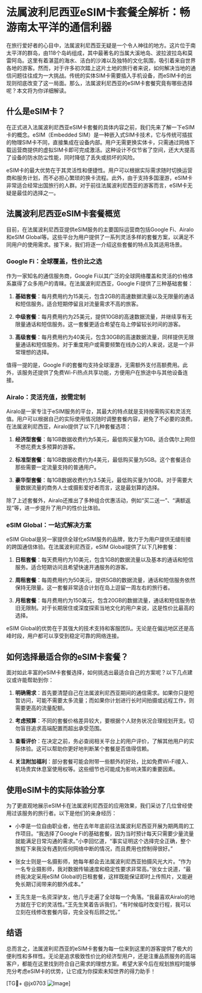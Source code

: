 # 法属波利尼西亚eSIM卡套餐全解析：畅游南太平洋的通信利器

在旅行爱好者的心目中，法属波利尼西亚无疑是一个令人神往的地方。这片位于南太平洋的群岛，由118个岛屿组成，其中最著名的当属大溪地岛、波拉波拉岛和莫雷阿岛。这里有着湛蓝的海水、洁白的沙滩以及独特的文化氛围，吸引着来自世界各地的游客。然而，对于许多初次踏上这片土地的旅行者来说，如何解决当地的通信问题往往成为一大挑战。传统的实体SIM卡需要插入手机设备，而eSIM卡的出现则彻底改变了这一局面。那么，法属波利尼西亚的eSIM卡套餐究竟有哪些选择呢？本文将为你详细解读。

## 什么是eSIM卡？

在正式进入法属波利尼西亚eSIM卡套餐的具体内容之前，我们先来了解一下eSIM卡的概念。eSIM（Embedded SIM）是一种嵌入式SIM卡技术，它与传统可插拔的物理SIM卡不同，直接集成在设备内部。用户无需更换实体卡，只需通过网络下载运营商提供的虚拟SIM卡即可完成激活。这种设计不仅节省了空间，还大大提高了设备的防水防尘性能，同时降低了丢失或损坏的风险。

eSIM卡的最大优势在于其灵活性和便捷性。用户可以根据实际需求随时切换运营商和服务计划，而不必担心繁琐的换卡流程。此外，由于支持多国漫游，eSIM卡非常适合经常出国旅行的人群。对于前往法属波利尼西亚的游客而言，eSIM卡无疑是最佳的选择之一。

## 法属波利尼西亚eSIM卡套餐概览

目前，在法属波利尼西亚提供eSIM服务的主要国际运营商包括Google Fi、Airalo和eSIM Global等。这些平台为用户提供了一系列灵活多样的套餐方案，以满足不同用户的使用需求。接下来，我们将逐一介绍这些套餐的特点及其适用场景。

### Google Fi：全球覆盖，性价比之选

作为一家知名的通信服务商，Google Fi以其广泛的全球网络覆盖和灵活的价格体系赢得了众多用户的青睐。在法属波利尼西亚，Google Fi提供了三种基础套餐：

1. **基础套餐**：每月费用约为15美元，包含2GB的高速数据流量以及无限量的通话和短信服务。适合短期停留且对流量需求不高的旅客。
   
2. **中级套餐**：每月费用约为25美元，提供10GB的高速数据流量，并继续享有无限量通话和短信服务。这一套餐更适合希望在岛上停留较长时间的游客。

3. **高级套餐**：每月费用约为40美元，包含30GB的高速数据流量，同样提供无限量通话和短信服务。对于重度用户或需要频繁在线办公的人来说，这是一个非常理想的选择。

值得一提的是，Google Fi的套餐均支持全球漫游，无需额外支付高额费用。此外，该服务还提供了免费Wi-Fi热点共享功能，方便用户在旅途中与其他设备连接。

### Airalo：灵活充值，按需定制

Airalo是一家专注于eSIM服务的平台，其最大的特点就是支持按需购买和灵活充值。用户可以根据自己的实际使用情况随时调整套餐内容，避免了不必要的浪费。在法属波利尼西亚，Airalo提供了以下几种套餐选项：

1. **经济型套餐**：每1GB数据收费约为5美元，最低购买量为1GB。适合偶尔上网但不想花费太多预算的游客。

2. **标准型套餐**：每1GB数据收费约为4美元，最低购买量为5GB。这个套餐适合那些需要一定流量支持的普通用户。

3. **豪华型套餐**：每1GB数据收费约为3.5美元，最低购买量为10GB。对于需要大量数据流量的商务人士或摄影爱好者而言，这是最划算的选择。

除了上述套餐外，Airalo还推出了多种组合优惠活动，例如“买二送一”、“满额返现”等，进一步提升了用户的性价比体验。

### eSIM Global：一站式解决方案

eSIM Global是另一家提供全球化eSIM服务的品牌，致力于为用户提供无缝衔接的跨国通信体验。在法属波利尼西亚，eSIM Global提供了以下几种套餐：

1. **日租套餐**：每天费用约为10美元，包含1GB的数据流量以及基本的通话和短信服务。适合短期访问且希望快速开通服务的游客。

2. **周租套餐**：每周费用约为50美元，提供5GB的数据流量，通话和短信服务依然保持无限量。这一套餐非常适合计划在岛上逗留一周左右的旅行者。

3. **月租套餐**：每月费用约为150美元，包含20GB的数据流量，通话和短信服务依旧无限制。对于长期居住或深度探索当地文化的用户来说，这是性价比最高的选择。

eSIM Global的优势在于其强大的技术支持和客服团队。无论是在偏远地区还是高峰时段，用户都可以享受到稳定可靠的网络连接。

## 如何选择最适合你的eSIM卡套餐？

面对如此丰富的eSIM卡套餐选择，如何挑选出最适合自己的方案呢？以下几点建议或许能帮助到你：

1. **明确需求**：首先要清楚自己在法属波利尼西亚期间的通信需求。如果你只是短暂访问，可能不需要太多流量；而如果你计划进行长时间拍摄或远程工作，则需要更高的流量配额。

2. **考虑预算**：不同的套餐价格差异较大，要根据个人财务状况合理规划开支。切勿盲目追求高端配置而超出承受范围。

3. **查看评价**：在决定之前，务必查阅相关平台上的用户评价，了解其他用户的实际体验。这可以帮助你更好地判断某个套餐是否值得信赖。

4. **关注附加福利**：部分套餐可能会附带一些额外的好处，比如免费Wi-Fi接入、机场贵宾休息室使用权等。这些细节也可能成为影响决策的重要因素。

## 使用eSIM卡的实际体验分享

为了更直观地展示eSIM卡在法属波利尼西亚的应用效果，我们采访了几位曾经使用过该服务的旅行者。以下是他们的亲身经历：

- 小李是一位自由职业者，他在去年年底前往法属波利尼西亚开展为期两周的工作项目。“我选择了Google Fi的基础套餐，因为当时预计每天只需要少量流量就能满足日常沟通的需求。”小李回忆道，“事实证明这个选择完全正确，整个旅程下来我没有遇到任何网络中断的情况，而且费用也控制得很好。”

- 张女士则是一名摄影师，她每年都会去法属波利尼西亚拍摄风光大片。“作为一名专业摄影师，我对数据传输速度和稳定性要求非常高。”张女士说道，“最终我决定采用eSIM Global的日租套餐，这样既能保证即时上传照片，又能避免长期订阅带来的额外成本。”

- 王先生是一名资深驴友，他几乎走遍了全球每一个角落。“我最喜欢Airalo的地方就在于它的灵活性。”王先生笑着告诉我们，“有时候临时改变行程，我可以立刻在线修改套餐内容，完全没有后顾之忧。”

## 结语

总而言之，法属波利尼西亚的eSIM卡套餐为每一位来到这里的游客提供了极大的便利性和多样性。无论是追求极致性价比的经济型用户，还是注重品质服务的高端客户，都能在这里找到符合自己需求的理想方案。希望大家今后在规划旅程时能够充分考虑eSIM卡的优势，让它成为你探索未知世界的得力助手！

[TG💪+ @jx0703 ![Image](https://github.com/user-attachments/assets/dbca1d08-cadb-493c-b0ec-ad6f7a83f270)]